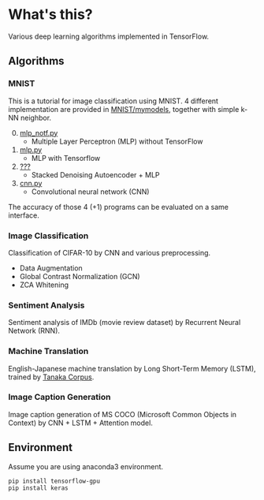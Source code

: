 # What's this?
Various deep learning algorithms implemented in TensorFlow.

## Algorithms
### MNIST
This is a tutorial for image classification using MNIST.
4 different implementation are provided in [MNIST/mymodels](https://github.com/MitsukiUsui/deep/tree/master/mnist/mymodels), together with simple k-NN neighbor.

0. [mlp_notf.py](https://github.com/MitsukiUsui/deep/tree/master/mnist/mymodels/mlp_notf.py)
    * Multiple Layer Perceptron (MLP) without TensorFlow
0. [mlp.py](https://github.com/MitsukiUsui/deep/tree/master/mnist/mymodels/mlp.py)
    * MLP with Tensorflow
0. [???]()
    * Stacked Denoising Autoencoder + MLP
0. [cnn.py](https://github.com/MitsukiUsui/deep/tree/master/mnist/mymodels/cnn.py)
    * Convolutional neural network (CNN)

The accuracy of those 4 (+1) programs can be evaluated on a same interface.

### Image Classification
Classification of CIFAR-10 by CNN and various preprocessing.

* Data Augmentation
* Global Contrast Normalization (GCN)
* ZCA Whitening

### Sentiment Analysis
Sentiment analysis of IMDb (movie review dataset) by Recurrent Neural Network (RNN).

### Machine Translation
English-Japanese machine translation by Long Short-Term Memory (LSTM), trained by [Tanaka Corpus](https://github.com/odashi/small_parallel_enja).

### Image Caption Generation
Image caption generation of MS COCO (Microsoft Common Objects in Context) by CNN + LSTM + Attention model.

## Environment
Assume you are using anaconda3 environment.
```
pip install tensorflow-gpu
pip install keras
```
